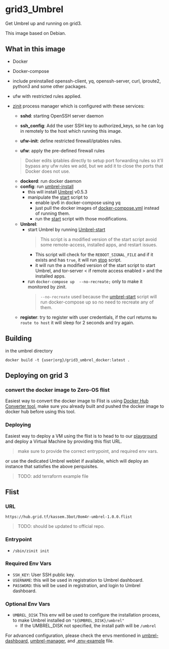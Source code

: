 # grid3_Umbrel

Get Umbrel up and running on grid3.

This image based on Debian.

## What in this image

- Docker
- Docker-compose
- include preinstalled openssh-client, yq, openssh-server, curl, iproute2, python3 and some other packages.
- ufw with restricted rules applied.
- [zinit](https://github.com/threefoldtech/zinit) process manager which is configured with these services:

  - **sshd**: starting OpenSSH server daemon
  - **ssh_config**: Add the user SSH key to authorized_keys, so he can log in remotely to the host which running this image.

  - **ufw-init**: define restricted firewall/iptables rules.
  - **ufw**: apply the pre-defined firewall rules
  > Docker edits iptables directly to setup port forwarding rules so it'll bypass any ufw rules we add, but we add it to close the ports that Docker does not use.
  - **dockerd**: run docker daemon
  - **config**: run [umbrel-install](./scripts/umbrel-install.sh)
    - this will install [Umbrel](https://github.com/getumbrel/umbrel) v0.5.3
    - manipulate the [start](https://github.com/getumbrel/umbrel/blob/master/scripts/start) script to
      - enable ipv6 in docker-compose using yq
      - just pull the docker images of [docker-compose.yml](https://github.com/getumbrel/umbrel/blob/master/docker-compose.yml) instead of running them.
      - run the [start](https://github.com/getumbrel/umbrel/blob/master/scripts/start) script with those modifications.
  - **Umbrel**:
    - start Umbrel by running [Umbrel-start](./scripts/umbrel-start.sh)
      > This script is a modified version of the start script avoid some remote-access, installed apps, and restart issues.
      - This script will check for the `REBOOT_SIGNAL_FILE` and if it exists and has `true`, it will run [stop](https://github.com/getumbrel/umbrel/blob/master/scripts/stop) script.
      - it will run the a modified version of the start script to start Umbrel, and tor-server < if remote access enabled > and the installed apps.
    - run `docker-compose up  --no-recreate;` only to make it monitored by zinit.
      > `--no-recreate` used because the [umbrel-start](./scripts/umbrel-start.sh) script will run docker-compose up so no need to recreate any of them.
  - **register**: try to register with user credentials, if the curl returns `No route to host` it will sleep for 2 seconds and try again.

## Building

in the umbrel directory

`docker build -t {user|org}/grid3_umbrel_docker:latest .`

## Deploying on grid 3

### convert the docker image to Zero-OS flist

Easiest way to convert the docker image to Flist is using [Docker Hub Converter tool](https://hub.grid.tf/docker-convert), make sure you already built and pushed the docker image to docker hub before using this tool.

### Deploying

Easiest way to deploy a VM using the flist is to head to to our [playground](https://play.grid.tf) and deploy a Virtual Machine by providing this flist URL.

> make sure to provide the correct entrypoint, and required env vars.

or use the dedicated Umbrel weblet if available, which will deploy an instance that satisfies the above perquisites.

> TODO: add terraform example file

## Flist

### URL

````
https://hub.grid.tf/kassem.3bot/0om4r-umbrel-1.0.0.flist
````

> TODO: should be updated to official repo.

### Entrypoint

- `/sbin/zinit init`

### Required Env Vars

- `SSH_KEY`: User SSH public key.
- `USERNAME`: this will be used in registration to Umbrel dashboard.
- `PASSWORD`: this will be used in registration, and login to Umbrel dashboard.

### Optional Env Vars

- `UMBREL_DISK`
  This env will be used to configure the installation process, to make Umbrel installed on `"${UMBREL_DISK}/umbrel"`
  - If the UMBREL_DISK not specified, the install path will be `/umbrel`

For advanced configuration, please check the envs mentioned in [umbrel-dashboard](https://github.com/getumbrel/umbrel-dashboard), [umbrel-manager](https://github.com/getumbrel/umbrel-manager), and [.env-example](https://github.com/getumbrel/umbrel/blob/master/templates/.env-sample) file.
